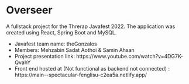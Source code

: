 # Overseer
A fullstack project for the Threrap Javafest 2022. The application was created using React, Spring Boot and MySQL.


<ul>
  <li> Javafest team name: theGonzalos </li>
  <li>Members: Mehzabin Sadat Aothoi & Samin Ahsan</li>
  <li> Project presentation link: https://www.youtube.com/watch?v=4DG7K-QvahY </li>
  <li>Front end hosted at (Not functional as backend not connected) : https://main--spectacular-fenglisu-c2ea5a.netlify.app/</li> 
 </ul>
